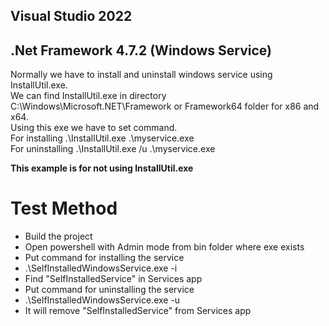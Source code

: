 ## Visual Studio 2022
## .Net Framework 4.7.2 (Windows Service)

Normally we have to install and uninstall windows service using InstallUtil.exe.
</br>We can find InstallUtil.exe in directory C:\Windows\Microsoft.NET\Framework or Framework64 folder for x86 and x64.
</br>Using this exe we have to set command.
</br>For installing .\InstallUtil.exe .\myservice.exe
</br>For uninstalling .\InstallUtil.exe /u .\myservice.exe

**This example is for not using InstallUtil.exe**


# Test Method
- Build the project
- Open powershell with Admin mode from bin folder where exe exists
- Put command for installing the service
- .\SelfInstalledWindowsService.exe -i
- Find "SelfInstalledService" in Services app
- Put command for uninstalling the service
- .\SelfInstalledWindowsService.exe -u
- It will remove "SelfInstalledService" from Services app
